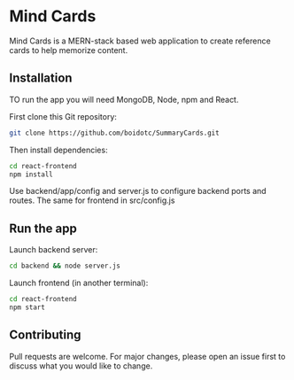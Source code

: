 # Mind Cards

Mind Cards is a MERN-stack based web application to create reference cards to help memorize content.

## Installation

TO run the app you will need MongoDB, Node, npm and React.

First clone this Git repository:
```bash
git clone https://github.com/boidotc/SummaryCards.git
```

Then install dependencies:

```bash
cd react-frontend
npm install
```
Use backend/app/config and server.js to configure backend ports and routes. The same for frontend in src/config.js

## Run the app

Launch backend server:

```bash
cd backend && node server.js
```

Launch frontend (in another terminal):

```bash
cd react-frontend
npm start
```

## Contributing
Pull requests are welcome. For major changes, please open an issue first to discuss what you would like to change.
